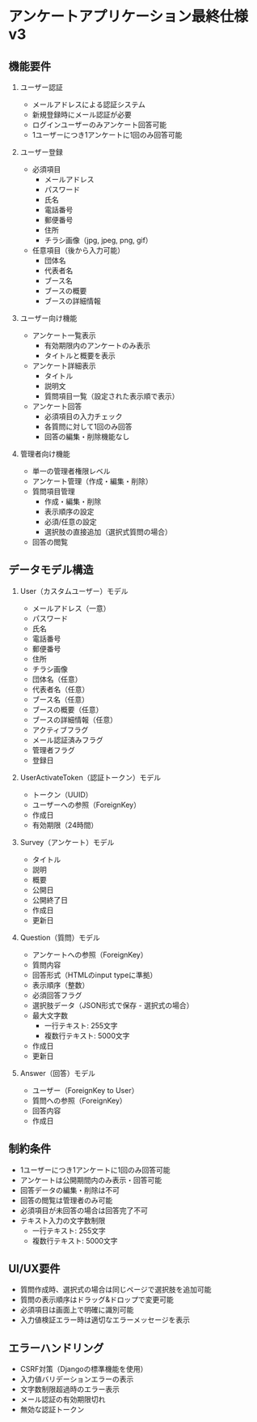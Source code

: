 # アンケートアプリケーション最終仕様 v3

## 機能要件

1. ユーザー認証
   - メールアドレスによる認証システム
   - 新規登録時にメール認証が必要
   - ログインユーザーのみアンケート回答可能
   - 1ユーザーにつき1アンケートに1回のみ回答可能

2. ユーザー登録
   - 必須項目
     - メールアドレス
     - パスワード
     - 氏名
     - 電話番号
     - 郵便番号
     - 住所
     - チラシ画像（jpg, jpeg, png, gif）
   - 任意項目（後から入力可能）
     - 団体名
     - 代表者名
     - ブース名
     - ブースの概要
     - ブースの詳細情報

3. ユーザー向け機能
   - アンケート一覧表示
     - 有効期限内のアンケートのみ表示
     - タイトルと概要を表示
   - アンケート詳細表示
     - タイトル
     - 説明文
     - 質問項目一覧（設定された表示順で表示）
   - アンケート回答
     - 必須項目の入力チェック
     - 各質問に対して1回のみ回答
     - 回答の編集・削除機能なし

4. 管理者向け機能
   - 単一の管理者権限レベル
   - アンケート管理（作成・編集・削除）
   - 質問項目管理
     - 作成・編集・削除
     - 表示順序の設定
     - 必須/任意の設定
     - 選択肢の直接追加（選択式質問の場合）
   - 回答の閲覧

## データモデル構造
1. User（カスタムユーザー）モデル
   - メールアドレス（一意）
   - パスワード
   - 氏名
   - 電話番号
   - 郵便番号
   - 住所
   - チラシ画像
   - 団体名（任意）
   - 代表者名（任意）
   - ブース名（任意）
   - ブースの概要（任意）
   - ブースの詳細情報（任意）
   - アクティブフラグ
   - メール認証済みフラグ
   - 管理者フラグ
   - 登録日

2. UserActivateToken（認証トークン）モデル
   - トークン（UUID）
   - ユーザーへの参照（ForeignKey）
   - 作成日
   - 有効期限（24時間）

3. Survey（アンケート）モデル
   - タイトル
   - 説明
   - 概要
   - 公開日
   - 公開終了日
   - 作成日
   - 更新日

4. Question（質問）モデル
   - アンケートへの参照（ForeignKey）
   - 質問内容
   - 回答形式（HTMLのinput typeに準拠）
   - 表示順序（整数）
   - 必須回答フラグ
   - 選択肢データ（JSON形式で保存 - 選択式の場合）
   - 最大文字数
     - 一行テキスト: 255文字
     - 複数行テキスト: 5000文字
   - 作成日
   - 更新日

5. Answer（回答）モデル
   - ユーザー（ForeignKey to User）
   - 質問への参照（ForeignKey）
   - 回答内容
   - 作成日

## 制約条件
- 1ユーザーにつき1アンケートに1回のみ回答可能
- アンケートは公開期間内のみ表示・回答可能
- 回答データの編集・削除は不可
- 回答の閲覧は管理者のみ可能
- 必須項目が未回答の場合は回答完了不可
- テキスト入力の文字数制限
  - 一行テキスト: 255文字
  - 複数行テキスト: 5000文字

## UI/UX要件
- 質問作成時、選択式の場合は同じページで選択肢を追加可能
- 質問の表示順序はドラッグ&ドロップで変更可能
- 必須項目は画面上で明確に識別可能
- 入力値検証エラー時は適切なエラーメッセージを表示

## エラーハンドリング
- CSRF対策（Djangoの標準機能を使用）
- 入力値バリデーションエラーの表示
- 文字数制限超過時のエラー表示
- メール認証の有効期限切れ
- 無効な認証トークン
